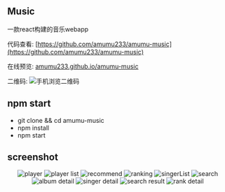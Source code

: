 ## Music    

一款react构建的音乐webapp

代码查看: [https://github.com/amumu233/amumu-music](https://github.com/amumu233/amumu-music)

在线预览: [amumu233.github.io/amumu-music](https://amumu233.github.io/amumu-music)

二维码: ![手机浏览二维码](https://amumu233.github.io/amumu-music/screenshot/weweima.png)

## npm start

- git clone && cd amumu-music 
- npm install
- npm start

## screenshot

<p align="center">
  <img src="https://amumu233.github.io/amumu-music/screenshot/player.jpg" alt="player"/>
  <img src="https://amumu233.github.io/amumu-music/screenshot/playerList.jpg" alt="player list"/>

  <img src="https://amumu233.github.io/amumu-music/screenshot/recommend.jpg" alt="recommend"/>
  <img src="https://amumu233.github.io/amumu-music/screenshot/ranking.jpg" alt="ranking"/>

  <img src="https://amumu233.github.io/amumu-music/screenshot/singerList.jpg" alt="singerList"/>
  <img src="https://amumu233.github.io/amumu-music/screenshot/search.jpg" alt="search"/>

  <img src="https://amumu233.github.io/amumu-music/screenshot/albumDetail.jpg" alt="album detail"/>
  <img src="https://amumu233.github.io/amumu-music/screenshot/singerDetail.jpg" alt="singer detail"/>

  <img src="https://amumu233.github.io/amumu-music/screenshot/searchResult.jpg" alt="search result"/>
  <img src="https://amumu233.github.io/amumu-music/screenshot/rankingDetail.jpg" alt="rank detail"/>
</p>

